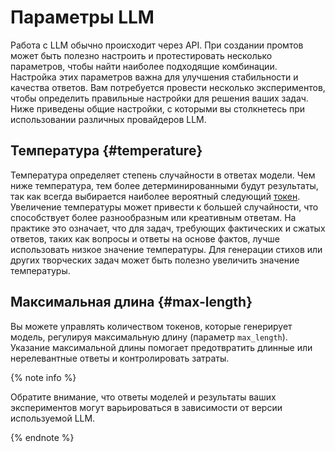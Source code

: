 # Параметры LLM

Работа с LLM обычно происходит через API. При создании промтов может быть полезно настроить и протестировать несколько параметров, чтобы найти наиболее подходящие комбинации. Настройка этих параметров важна для улучшения стабильности и качества ответов. Вам потребуется провести несколько экспериментов, чтобы определить правильные настройки для решения ваших задач. Ниже приведены общие настройки, с которыми вы столкнетесь при использовании различных провайдеров LLM.

## Температура {#temperature}

Температура определяет степень случайности в ответах модели. Чем ниже температура, тем более детерминированными будут результаты, так как всегда выбирается наиболее вероятный следующий [токен](../../concepts/yandexgpt/tokens.md). Увеличение температуры может привести к большей случайности, что способствует более разнообразным или креативным ответам. На практике это означает, что для задач, требующих фактических и сжатых ответов, таких как вопросы и ответы на основе фактов, лучше использовать низкое значение температуры. Для генерации стихов или других творческих задач может быть полезно увеличить значение температуры.

## Максимальная длина {#max-length}

Вы можете управлять количеством токенов, которые генерирует модель, регулируя максимальную длину (параметр `max_length`). Указание максимальной длины помогает предотвратить длинные или нерелевантные ответы и контролировать затраты.

{% note info %}

Обратите внимание, что ответы моделей и результаты ваших экспериментов могут варьироваться в зависимости от версии используемой LLM.

{% endnote %}